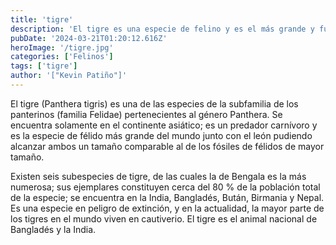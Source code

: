 ```yaml
---
title: 'tigre'
description: 'El tigre es una especie de felino y es el más grande y fuerte de todos los felinos.'
pubDate: '2024-03-21T01:20:12.616Z'
heroImage: '/tigre.jpg'
categories: ['Felinos']
tags: ['tigre']
author: '["Kevin Patiño"]'
---
```


El tigre (Panthera tigris) es una de las especies​ de la subfamilia de los panterinos (familia Felidae) pertenecientes al género Panthera. Se encuentra solamente en el continente asiático; es un predador carnívoro y es la especie de félido más grande del mundo junto con el león pudiendo alcanzar ambos un tamaño comparable al de los fósiles de félidos de mayor tamaño.

Existen seis subespecies de tigre, de las cuales la de Bengala es la más numerosa; sus ejemplares constituyen cerca del 80 % de la población total de la especie; se encuentra en la India, Bangladés, Bután, Birmania y Nepal. Es una especie en peligro de extinción,​ y en la actualidad, la mayor parte de los tigres en el mundo viven en cautiverio. El tigre es el animal nacional de Bangladés y la India.